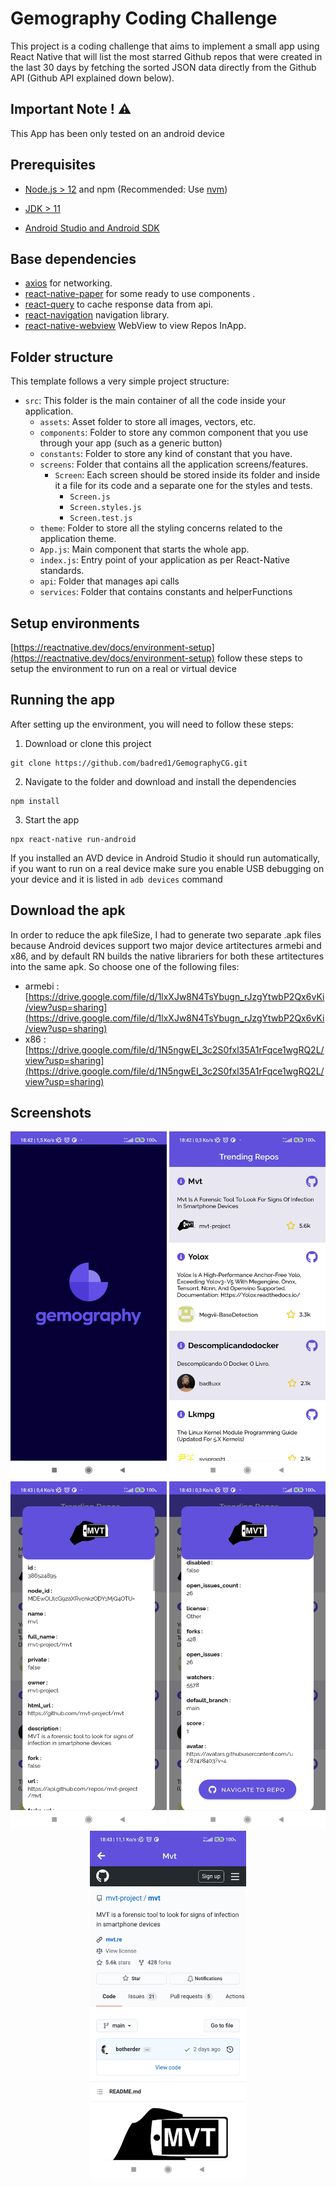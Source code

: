 # Gemography Coding Challenge

This project is a coding challenge that aims to implement a small app using React Native that will list the most starred Github repos that were created in the last 30 days by fetching the sorted JSON data directly from the Github API (Github API explained down below).

## Important Note ! ⚠️

This App has been only tested on an android device

## Prerequisites

- [Node.js > 12](https://nodejs.org) and npm (Recommended: Use [nvm](https://github.com/nvm-sh/nvm))

- [JDK > 11](https://www.oracle.com/java/technologies/javase-jdk11-downloads.html)
- [Android Studio and Android SDK](https://developer.android.com/studio)

## Base dependencies

- [axios](https://github.com/axios/axios) for networking.
- [react-native-paper](https://callstack.github.io/react-native-paper) for some ready to use components .
- [react-query](https://react-query.tanstack.com/) to cache response data from api.
- [react-navigation](https://reactnavigation.org/) navigation library.
- [react-native-webview](https://github.com/react-native-webview/react-native-webview) WebView to view Repos InApp.

## Folder structure

This template follows a very simple project structure:

- `src`: This folder is the main container of all the code inside your application.
  - `assets`: Asset folder to store all images, vectors, etc.
  - `components`: Folder to store any common component that you use through your app (such as a generic button)
  - `constants`: Folder to store any kind of constant that you have.
  - `screens`: Folder that contains all the application screens/features.
    - `Screen`: Each screen should be stored inside its folder and inside it a file for its code and a separate one for the styles and tests.
      - `Screen.js`
      - `Screen.styles.js`
      - `Screen.test.js`
  - `theme`: Folder to store all the styling concerns related to the application theme.
  - `App.js`: Main component that starts the whole app.
  - `index.js`: Entry point of your application as per React-Native standards.
  - `api`: Folder that manages api calls
  - `services`: Folder that contains constants and helperFunctions
  
## Setup environments

[https://reactnative.dev/docs/environment-setup](https://reactnative.dev/docs/environment-setup) follow these steps to setup the environment to run on a real or virtual device

## Running the app

After setting up the environment, you will need to follow these steps:

1. Download or clone this project 
```Shell
git clone https://github.com/badred1/GemographyCG.git
```
2. Navigate to the folder and download and install the dependencies
```Shell
npm install
```
3. Start the app
```Shell
npx react-native run-android
```
If you installed an AVD device in Android Studio it should run automatically, if you want to run on a real device make sure you enable USB debugging on your device and it is listed in `adb devices` command

## Download the apk

In order to reduce the apk fileSize, I had to generate two separate .apk files because Android devices support two major device artitectures armebi and x86, and  by default RN builds the native librariers for both these artitectures into the same apk.
So choose one of the following files: 

- armebi : [https://drive.google.com/file/d/1lxXJw8N4TsYbugn_rJzgYtwbP2Qx6vKi/view?usp=sharing](https://drive.google.com/file/d/1lxXJw8N4TsYbugn_rJzgYtwbP2Qx6vKi/view?usp=sharing)
- x86 : [https://drive.google.com/file/d/1N5ngwEI_3c2S0fxl35A1rFqce1wgRQ2L/view?usp=sharing](https://drive.google.com/file/d/1N5ngwEI_3c2S0fxl35A1rFqce1wgRQ2L/view?usp=sharing)

## Screenshots

<div align="center">
  <img src="./screenshots/Splash.jpg" width="250" title="Splash Screen">
  <img src="./screenshots/RepoList.jpg" width="250" title="Repos List">
  <img src="./screenshots/DetailModal1.jpg" width="250" title="Detail Modal 1">
  <img src="./screenshots/DetailModal2.jpg" width="250" title="Detail Modal 2">
  <img src="./screenshots/WebView.jpg" width="250" title="Web View">
</div>


